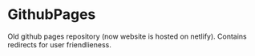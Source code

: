 # GithubPages

Old github pages repository (now website is hosted on netlify).
Contains redirects for user friendlieness.
